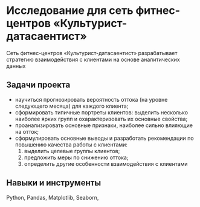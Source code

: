 # Исследование для сеть фитнес-центров «Культурист-датасаентист»

Сеть фитнес-центров «Культурист-датасаентист» разрабатывает стратегию взаимодействия с клиентами на основе аналитических данных

## Задачи проекта
- научиться прогнозировать вероятность оттока (на уровне следующего месяца) для каждого клиента;
- сформировать типичные портреты клиентов: выделить несколько наиболее ярких групп и охарактеризовать их основные свойства;
- проанализировать основные признаки, наиболее сильно влияющие на отток;
- сформулировать основные выводы и разработать рекомендации по повышению качества работы с клиентами:
    1) выделить целевые группы клиентов;
    2) предложить меры по снижению оттока;
    3) определить другие особенности взаимодействия с клиентами

## Навыки и инструменты
Python, Pandas, Matplotlib, Seaborn, 
